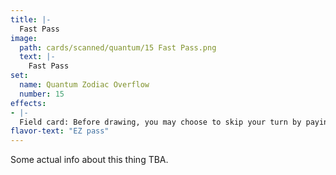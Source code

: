```yaml
---
title: |-
  Fast Pass
image: 
  path: cards/scanned/quantum/15 Fast Pass.png
  text: |-
    Fast Pass
set:
  name: Quantum Zodiac Overflow
  number: 15
effects: 
- |-
  Field card: Before drawing, you may choose to skip your turn by paying 1 card in your hand (do not draw)
flavor-text: "EZ pass"
---
```

Some actual info about this thing TBA.
